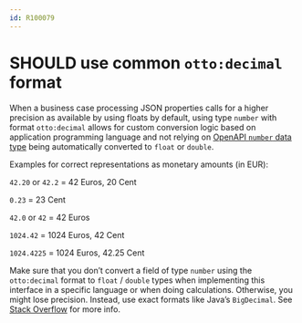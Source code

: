 ```yaml
---
id: R100079
---
```


# SHOULD use common `otto:decimal` format

When a business case processing JSON properties calls for a higher precision as available by using floats by default, using type `number` with format `otto:decimal` allows for custom conversion logic based on application programming language and not relying on [OpenAPI `number` data type][openapi-data-types] being automatically converted to `float` or `double`.

Examples for correct representations as monetary amounts (in EUR):

`42.20` or `42.2` = 42 Euros, 20 Cent

`0.23` = 23 Cent

`42.0` or `42` = 42 Euros

`1024.42` = 1024 Euros, 42 Cent

`1024.4225` = 1024 Euros, 42.25 Cent

Make sure that you don’t convert a field of type `number` using the `otto:decimal` format to `float` / `double` types when implementing this interface in a specific language or when doing calculations. Otherwise, you might lose precision. Instead, use exact formats like Java’s `BigDecimal`. See [Stack Overflow][stack-overflow] for more info.

[openapi-data-types]: https://spec.openapis.org/oas/v3.1.0.html#data-types
[stack-overflow]: https://stackoverflow.com/questions/3730019/why-not-use-double-or-float-to-represent-currency/3730040#3730040
